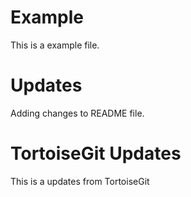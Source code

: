 # Example
This is a example file.

# Updates

Adding changes to README file.

# TortoiseGit Updates

This is a updates from TortoiseGit

